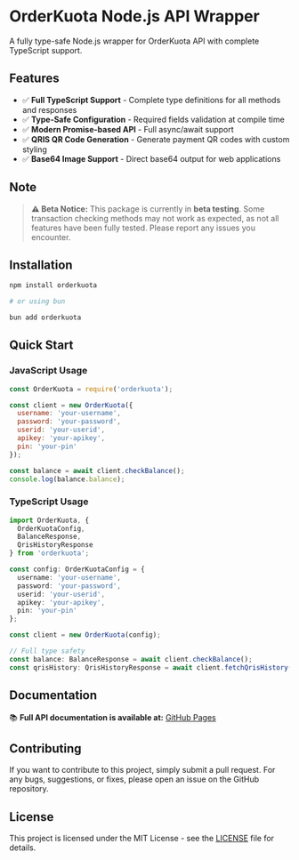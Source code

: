 # OrderKuota Node.js API Wrapper

A fully type-safe Node.js wrapper for OrderKuota API with complete TypeScript support.

## Features

- ✅ **Full TypeScript Support** - Complete type definitions for all methods and responses
- ✅ **Type-Safe Configuration** - Required fields validation at compile time
- ✅ **Modern Promise-based API** - Full async/await support
- ✅ **QRIS QR Code Generation** - Generate payment QR codes with custom styling
- ✅ **Base64 Image Support** - Direct base64 output for web applications

## Note

> **⚠ Beta Notice:**
> This package is currently in **beta testing**. Some transaction checking methods may not work as expected, as not all features have been fully tested. Please report any issues you encounter.

## Installation

```bash
npm install orderkuota

# or using bun

bun add orderkuota
```

## Quick Start

### JavaScript Usage

```javascript
const OrderKuota = require('orderkuota');

const client = new OrderKuota({
  username: 'your-username',
  password: 'your-password',
  userid: 'your-userid',
  apikey: 'your-apikey',
  pin: 'your-pin'
});

const balance = await client.checkBalance();
console.log(balance.balance);
```

### TypeScript Usage

```typescript
import OrderKuota, { 
  OrderKuotaConfig, 
  BalanceResponse,
  QrisHistoryResponse 
} from 'orderkuota';

const config: OrderKuotaConfig = {
  username: 'your-username',
  password: 'your-password', 
  userid: 'your-userid',
  apikey: 'your-apikey',
  pin: 'your-pin'
};

const client = new OrderKuota(config);

// Full type safety
const balance: BalanceResponse = await client.checkBalance();
const qrisHistory: QrisHistoryResponse = await client.fetchQrisHistory();
```

## Documentation

📚 **Full API documentation is available at:** [GitHub Pages](https://yoruakio.github.io/OrderKuota-Wrapper/)

## Contributing

If you want to contribute to this project, simply submit a pull request. For any bugs, suggestions, or fixes, please open an issue on the GitHub repository.

## License

This project is licensed under the MIT License - see the [LICENSE](LICENSE) file for details.
